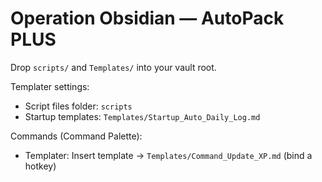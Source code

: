 
# Operation Obsidian — AutoPack PLUS

Drop `scripts/` and `Templates/` into your vault root.

Templater settings:
- Script files folder: `scripts`
- Startup templates: `Templates/Startup_Auto_Daily_Log.md`

Commands (Command Palette):
- Templater: Insert template → `Templates/Command_Update_XP.md` (bind a hotkey)

